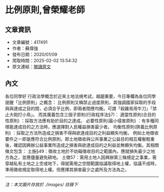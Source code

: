 # 比例原則,曾榮耀老師

## 文章資訊
- 文章編號：417491
- 作者：蘇偉強
- 發布日期：2020/01/09
- 爬取時間：2025-02-02 13:54:32
- 原文連結：[閱讀原文](https://real-estate.get.com.tw/Columns/detail.aspx?no=417491)

## 內文
各位同學好
行政法學概念於近來土地法規考試，越趨重要，今日專欄為各位同學提醒「比例原則」之概念：
比例原則又稱禁止過度原則，其強調國家採取的手段與與達成之目的間，必須合乎比例，即兩者間應均衡。可謂「殺雞焉用牛刀」「禁止大砲打小鳥」。
而其廣義包含三個子原則(行政程序法§7)：
適當性原則(合目的性原則)
：採取方法應有助於目的之達成。
必要性原則(最小侵害原則)
：有多種同樣能達成目的之方法時，應選擇對人民權益損害最少者。
均衡性原則(狹義比例原則)
：採取之方法所造成之損害不得與欲達成目的之利益顯失均衡。
例如土地徵收要件之一即是應符合比例原則，即土地徵收與公共事業之公益目的相互權衡輕重後，確認因興辦公益事業所造成之損害與欲達成目的之利益並無顯失均衡。其相關條文包含：
土施§49：徵收土地於不妨礙徵收目的之範圍內，應就損失最少之地方為之，並應儘量避免耕地。
土徵57：需用土地人因興辦第三條規定之事業，需穿越私有土地之上空或地下，得就需用之空間範圍協議取得地上權，協議不成時，準用徵收規定取得地上權。但應擇其損害最少之處所及方法為之。

---
*注：本文圖片存放於 ./images/ 目錄下*
